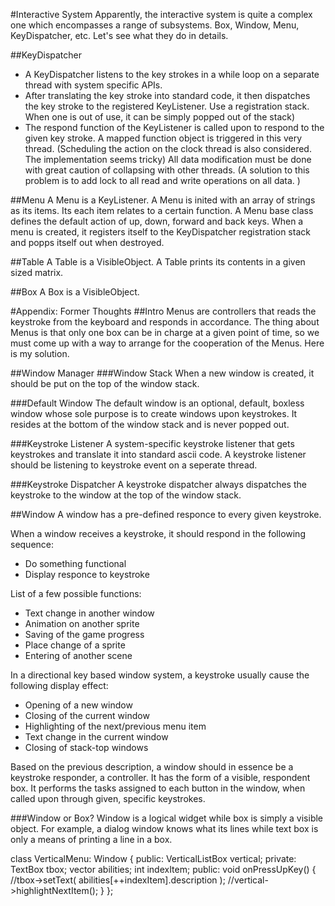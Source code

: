 #Interactive System
Apparently, the interactive system is quite a complex one which encompasses a range of subsystems. Box, Window, Menu, KeyDispatcher, etc. Let's see what they do in details. 

##KeyDispatcher
* A KeyDispatcher listens to the key strokes in a while loop on a separate thread with system specific APIs. 
* After translating the key stroke into standard code, it then dispatches the key stroke to the registered KeyListener. Use a registration stack. When one is out of use, it can be simply popped out of the stack) 
* The respond function of the KeyListener is called upon to respond to the given key stroke. A mapped function object is triggered in this very thread. (Scheduling the action on the clock thread is also considered. The implementation seems tricky) All data modification must be done with great caution of collapsing with other threads. 
(A solution to this problem is to add lock to all read and write operations on all data. ) 

##Menu
A Menu is a KeyListener. 
A Menu is inited with an array of strings as its items. Its each item relates to a certain function. 
A Menu base class defines the default action of up, down, forward and back keys. When a menu is created, it registers itself to the KeyDispatcher registration stack and popps itself out when destroyed. 

##Table
A Table is a VisibleObject. 
A Table prints its contents in a given sized matrix. 

##Box
A Box is a VisibleObject. 








#Appendix: Former Thoughts
##Intro
Menus are controllers that reads the keystroke from the keyboard and responds in accordance. The thing about Menus is that only one box can be in charge at a given point of time, so we must come up with a way to arrange for the cooperation of the Menus. Here is my solution. 

##Window Manager
###Window Stack
When a new window is created, it should be put on the top of the window stack. 

###Default Window
The default window is an optional, default, boxless window whose sole purpose is to create windows upon keystrokes. It resides at the bottom of the window stack and is never popped out. 

###Keystroke Listener
A system-specific keystroke listener that gets keystrokes and translate it into standard ascii code. 
A keystroke listener should be listening to keystroke event on a seperate thread. 

###Keystroke Dispatcher
A keystroke dispatcher always dispatches the keystroke to the window at the top of the window stack. 

##Window
A window has a pre-defined responce to every given keystroke.

When a window receives a keystroke, it should respond in the following sequence:
* Do something functional
* Display responce to keystroke

List of a few possible functions: 
* Text change in another window
* Animation on another sprite
* Saving of the game progress
* Place change of a sprite
* Entering of another scene

In a directional key based window system, a keystroke usually cause the following display effect:
* Opening of a new window
* Closing of the current window
* Highlighting of the next/previous menu item
* Text change in the current window
* Closing of stack-top windows

Based on the previous description, a window should in essence be a keystroke responder, a controller. It has the form of a visible, respondent box. It performs the tasks assigned to each button in the window, when called upon through given, specific keystrokes. 

###Window or Box?
Window is a logical widget while box is simply a visible object. For example, a dialog window knows what its lines while text box is only a means of printing a line in a box. 

class VerticalMenu: Window
{
public:
	VerticalListBox vertical;
private:
	TextBox tbox;
	vector<Ability> abilities;
	int indexItem;
public:
	void onPressUpKey()
	{
		//tbox->setText( abilities[++indexItem].description );
		//vertical->highlightNextItem();
	}
};
